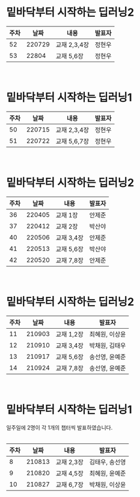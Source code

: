 밑바닥부터 시작하는 딥러닝2
=========
|주차|날짜|내용|발표자|
|------|---|---|---|
|52|220729|교재 2,3,4장|정현우|
|53|22804|교재 5,6장|정현우|
<br>


밑바닥부터 시작하는 딥러닝1
=========
|주차|날짜|내용|발표자|
|------|---|---|---|
|50|220715|교재 2,3,4장|정현우|
|51|220722|교재 5,6,7장|정현우|
<br>


밑바닥부터 시작하는 딥러닝2
=========
|주차|날짜|내용|발표자|
|------|---|---|---|
|36|220405|교재 1장|안제준|
|37|220412|교재 2장|박산야|
|40|220506|교재 3,4장|안제준|
|41|220513|교재 5,6장|박산야|
|42|220520|교재 7,8장|안제준|
<br>


밑바닥부터 시작하는 딥러닝2
=========

|주차|날짜|내용|발표자|
|------|---|---|---|
|11|210903|교재 1,2장|최혜원, 이상윤|
|12|210910|교재 3,4장|박채원, 김태우|
|13|210917|교재 5,6장|송선영, 윤예준|
|14|210924|교재 7,8장|송선영, 윤예준|
<br>


밑바닥부터 시작하는 딥러닝1
=========
일주일에 2명이 각 1개의 챕터씩 발표하였습니다. 
<br><br>

|주차|날짜|내용|발표자|
|------|---|---|---|
|8|210813|교재 2,3장|김태우, 송선영|
|9|210820|교재 4,5장|최혜원, 윤예준|
|10|210827|교재 6,7장|박채원, 이상윤|
<br>
